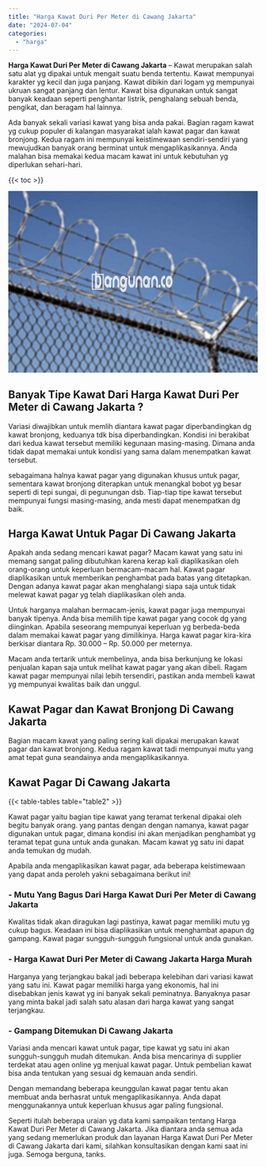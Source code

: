 ```yaml
---
title: "Harga Kawat Duri Per Meter di Cawang Jakarta"
date: "2024-07-04"
categories: 
  - "harga"
---
```


**Harga Kawat Duri Per Meter di Cawang Jakarta** – Kawat merupakan salah satu alat yg dipakai untuk mengait suatu benda tertentu. Kawat mempunyai karakter yg kecil dan juga panjang. Kawat dibikin dari logam yg mempunyai ukruan sangat panjang dan lentur. Kawat bisa digunakan untuk sangat banyak keadaan seperti penghantar listrik, penghalang sebuah benda, pengikat, dan beragam hal lainnya.

Ada banyak sekali variasi kawat yang bisa anda pakai. Bagian ragam kawat yg cukup populer di kalangan masyarakat ialah kawat pagar dan kawat bronjong. Kedua ragam ini mempunyai keistimewaan sendiri-sendiri yang mewujudkan banyak orang berminat untuk mengaplikasikannya. Anda malahan bisa memakai kedua macam kawat ini untuk kebutuhan yg diperlukan sehari-hari.

{{< toc >}}

![Harga Kawat Duri Per Meter di Cawang Jakarta](/images/jual-kawat-murah31.png)

## Banyak Tipe Kawat Dari Harga Kawat Duri Per Meter di Cawang Jakarta ?

Variasi diwajibkan untuk memlih diantara kawat pagar diperbandingkan dg kawat bronjong, keduanya tdk bisa diperbandingkan. Kondisi ini berakibat dari kedua kawat tersebut memiliki kegunaan masing-masing. Dimana anda tidak dapat memakai untuk kondisi yang sama dalam menempatkan kawat tersebut.

sebagaimana halnya kawat pagar yang digunakan khusus untuk pagar, sementara kawat bronjong diterapkan untuk menangkal bobot yg besar seperti di tepi sungai, di pegunungan dsb. Tiap-tiap tipe kawat tersebut mempunyai fungsi masing-masing, anda mesti dapat menempatkan dg baik.

## Harga Kawat Untuk Pagar Di Cawang Jakarta

Apakah anda sedang mencari kawat pagar? Macam kawat yang satu ini memang sangat paling dibutuhkan karena kerap kali diaplikasikan oleh orang-orang untuk keperluan bermacam-macam hal. Kawat pagar diaplikasikan untuk memberikan penghambat pada batas yang ditetapkan. Dengan adanya kawat pagar akan menghalangi siapa saja untuk tidak melewat kawat pagar yg telah diaplikasikan oleh anda.

Untuk harganya malahan bermacam-jenis, kawat pagar juga mempunyai banyak tipenya. Anda bisa memilih tipe kawat pagar yang cocok dg yang diinginkan. Apabila seseorang mempunyai keperluan yg berbeda-beda dalam memakai kawat pagar yang dimilikinya. Harga kawat pagar kira-kira berkisar diantara Rp. 30.000 – Rp. 50.000 per meternya.

Macam anda tertarik untuk membelinya, anda bisa berkunjung ke lokasi penjualan kapan saja untuk melihat kawat pagar yang akan dibeli. Ragam kawat pagar mempunyai nilai lebih tersendiri, pastikan anda membeli kawat yg mempunyai kwalitas baik dan unggul.

## Kawat Pagar dan Kawat Bronjong Di Cawang Jakarta

Bagian macam kawat yang paling sering kali dipakai merupakan kawat pagar dan kawat bronjong. Kedua ragam kawat tadi mempunyai mutu yang amat tepat guna seandainya anda mengaplikasikannya.

## Kawat Pagar Di Cawang Jakarta

{{< table-tables table="table2" >}}

Kawat pagar yaitu bagian tipe kawat yang teramat terkenal dipakai oleh begitu banyak orang. yang pantas dengan dengan namanya, kawat pagar digunakan untuk pagar, dimana kondisi ini akan menjadikan penghambat yg teramat tepat guna untuk anda gunakan. Macam kawat yg satu ini dapat anda temukan dg mudah.

Apabila anda mengaplikasikan kawat pagar, ada beberapa keistimewaan yang dapat anda peroleh yakni sebagaimana berikut ini!

### \- Mutu Yang Bagus Dari Harga Kawat Duri Per Meter di Cawang Jakarta

Kwalitas tidak akan diragukan lagi pastinya, kawat pagar memiliki mutu yg cukup bagus. Keadaan ini bisa diaplikasikan untuk menghambat apapun dg gampang. Kawat pagar sungguh-sungguh fungsional untuk anda gunakan.

### \- Harga Kawat Duri Per Meter di Cawang Jakarta Harga Murah

Harganya yang terjangkau bakal jadi beberapa kelebihan dari variasi kawat yang satu ini. Kawat pagar memiliki harga yang ekonomis, hal ini disebabkan jenis kawat yg ini banyak sekali peminatnya. Banyaknya pasar yang minta bakal jadi salah satu alasan dari harga kawat yang sangat terjangkau.

### \- Gampang Ditemukan Di Cawang Jakarta

Variasi anda mencari kawat untuk pagar, tipe kawat yg satu ini akan sungguh-sungguh mudah ditemukan. Anda bisa mencarinya di supplier terdekat atau agen online yg menjual kawat pagar. Untuk pembelian kawat bisa anda tentukan yang sesuai dg kemauan anda sendiri.

Dengan memandang beberapa keunggulan kawat pagar tentu akan membuat anda berhasrat untuk mengaplikasikannya. Anda dapat menggunakannya untuk keperluan khusus agar paling fungsional.

Seperti itulah beberapa uraian yg data kami sampaikan tentang Harga Kawat Duri Per Meter di Cawang Jakarta. Jika diantara anda semua ada yang sedang memerlukan produk dan layanan Harga Kawat Duri Per Meter di Cawang Jakarta dari kami, silahkan konsultasikan dengan kami saat ini juga. Semoga berguna, tanks.
